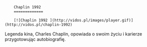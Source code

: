
        Chaplin 1992 
        =============
        
        [![Chaplin 1992 ](http://vidos.pl/images/player.gif)](http://vidos.pl/chaplin-1992)
        
        
 Legenda kina, Charles Chaplin, opowiada o swoim życiu i karierze przygotowując autobiografię.
    